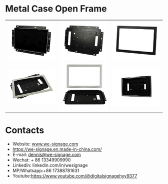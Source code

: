 # Metal Case Open Frame
<a href="./specification/1.png">
<table>
    <tr>
        <td width="33.3%">
            <img src="./img/1.jpg">
        </td>
        <td width="33.3%">
            <img src="./img/2.jpg">
        </td>
        <td width="33.3%">
            <img src="./img/3.jpg">
        </td>
    </tr>
    <tr>
        <td width="33.3%">
            <img src="./img/4.jpg">
        </td>
        <td width="33.3%">
            <img src="./img/5.jpg">
        </td>
        <td width="33.3%">
            <img src="./img/7.jpg">
        </td>
    </tr>
</table>
</a>

# Contacts

- Website: www.we-signage.com
- https://we-signage.en.made-in-china.com/
- E-mail: dennis@we-signage.com
- Wechat: + 86 13349909990
- Linkedin: linkedin.com/in/wesignage
- MP/Whatsapp:+86 17388781631
- Youtube:<a href="https://www.youtube.com/@digitalsignagehyy9377">https://www.youtube.com/@digitalsignagehyy9377</a>